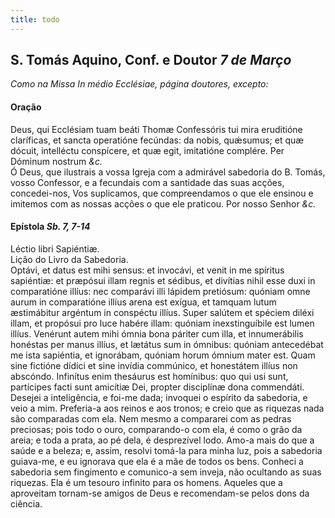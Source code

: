 ```yaml
---
title: todo
---
```

<h2 class="text-center">S. Tomás Aquino, Conf. e Doutor <em>7 de Março</em></h2>

<em>Como na Missa In médio Ecclésiae, página doutores, excepto:</em>

<h4 class="text-center">Oração</h4>
<div class="container-fluid">
<div class="row">
<div class="dropcap text-justify">
Deus, qui Ecclésiam tuam beáti Thomæ Confessóris tui mira eruditióne claríficas, et sancta operatióne fecúndas: da nobis, quǽsumus; et quæ dócuit, intelléctu conspícere, et quæ egit, imitatióne complére. Per Dóminum nostrum <em>&c.</em>
</div>
<div class="dropcap text-justify">
Ó Deus, que ilustrais a vossa Igreja com a admirável sabedoria do B. Tomás, vosso Confessor, e a fecundais com a santidade das suas acções, concedei-nos, Vos suplicamos, que compreendamos o que ele ensinou e imitemos com as nossas acções o que ele praticou. Por nosso Senhor <em>&c.</em>
</div>
</div>
</div>

<h4 class="text-center">Epístola <em>Sb. 7, 7-14</em></h4>
<div class="container-fluid">
<div class="row">
<div class="text-justify">
Léctio libri Sapiéntiæ. 
</div>
<div class="text-justify">
Lição do Livro da Sabedoria.
</div>
<div class="dropcap text-justify">
Optávi, et datus est mihi sensus: et invocávi, et venit in me spíritus sapiéntiæ: et præpósui illam regnis et sédibus, et divítias nihil esse duxi in comparatióne illíus: nec comparávi illi lápidem pretiósum: quóniam omne aurum in comparatióne illíus arena est exígua, et tamquam lutum æstimábitur argéntum in conspéctu illíus. Super salútem et spéciem diléxi illam, et propósui pro luce habére illam: quóniam inexstinguíbile est lumen illíus. Venérunt autem mihi ómnia bona páriter cum illa, et innumerábilis honéstas per manus illíus, et lætátus sum in ómnibus: quóniam antecedébat me ista sapiéntia, et ignorábam, quóniam horum ómnium mater est. Quam sine fictióne dídici et sine invídia commúnico, et honestátem illíus non abscóndo. Infinítus enim thesáurus est homínibus: quo qui usi sunt, partícipes facti sunt amicítiæ Dei, propter disciplínæ dona commendáti.
</div>
<div class="dropcap text-justify">
Desejei a inteligência, e foi-me dada; invoquei o espírito da sabedoria, e veio a mim. Preferia-a aos reinos e aos tronos; e creio que as riquezas nada são comparadas com ela. Nem mesmo a compararei com as pedras preciosas; pois todo o ouro, comparando-o com ela, é como o grão da areia; e toda a prata, ao pé dela, é desprezível lodo. Amo-a mais do que a saúde e a beleza; e, assim, resolvi tomá-la para minha luz, pois a sabedoria guiava-me, e eu ignorava que ela é a mãe de todos os bens. Conheci a sabedoria sem fingimento e comunico-a sem inveja, não ocultando as suas riquezas. Ela é um tesouro infinito para os homens. Aqueles que a aproveitam tornam-se amigos de Deus e recomendam-se pelos dons da ciência.
</div>
</div>
</div>